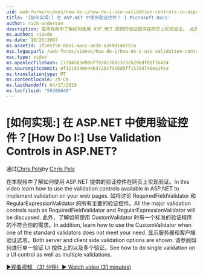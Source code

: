 ```yaml
---
uid: web-forms/videos/how-do-i/how-do-i-use-validation-controls-in-aspnet
title: '[如何实现:] 在 ASP.NET 中使用验证控件？ | Microsoft Docs'
author: rick-anderson
description: 在本视频中了解如何使用 ASP.NET 提供的验证控件在网页上实现验证。 此类的所有主要的验证控件...
ms.author: riande
ms.date: 10/26/2007
ms.assetid: 1f2e5f5b-8be1-4acc-ae36-a2e0d140251a
msc.legacyurl: /web-forms/videos/how-do-i/how-do-i-use-validation-controls-in-aspnet
msc.type: video
ms.openlocfilehash: 17204583d986f7938c38dc373cb296df01f16424
ms.sourcegitcommit: 0f1119340e4464720cfd16d0ff15764746ea1fea
ms.translationtype: MT
ms.contentlocale: zh-CN
ms.lasthandoff: 04/17/2019
ms.locfileid: "59386848"
---
```

# <a name="how-do-i--use-validation-controls-in-aspnet"></a><span data-ttu-id="20817-105">[如何实现:] 在 ASP.NET 中使用验证控件？</span><span class="sxs-lookup"><span data-stu-id="20817-105">[How Do I:]  Use Validation Controls in ASP.NET?</span></span>

<span data-ttu-id="20817-106">通过[Chris Pels](https://twitter.com/chrispels)</span><span class="sxs-lookup"><span data-stu-id="20817-106">by [Chris Pels](https://twitter.com/chrispels)</span></span>

<span data-ttu-id="20817-107">在本视频中了解如何使用 ASP.NET 提供的验证控件在网页上实现验证。</span><span class="sxs-lookup"><span data-stu-id="20817-107">In this video learn how to use the validation controls available in ASP.NET to implement validation on your web pages.</span></span> <span data-ttu-id="20817-108">如将讨论 RequiredFieldValidator 和 RegularExpressionValidator 的所有主要的验证控件。</span><span class="sxs-lookup"><span data-stu-id="20817-108">All the major validation controls such as RequiredFieldValidator and RegularExpressionValidator will be discussed.</span></span> <span data-ttu-id="20817-109">此外，了解如何使用 CustomValidator 时有一个标准的验证程序的不符合你的需求。</span><span class="sxs-lookup"><span data-stu-id="20817-109">In addition, learn how to use the CustomValidator when one of the standard validators does not meet your need.</span></span> <span data-ttu-id="20817-110">显示服务器和客户端验证选项。</span><span class="sxs-lookup"><span data-stu-id="20817-110">Both server and client side validation options are shown.</span></span> <span data-ttu-id="20817-111">请参阅如何进行单一验证 UI 控件上的以及多个验证。</span><span class="sxs-lookup"><span data-stu-id="20817-111">See how to do single validation on a UI control as well as multiple validations.</span></span>

[<span data-ttu-id="20817-112">&#9654;观看视频 （31 分钟）</span><span class="sxs-lookup"><span data-stu-id="20817-112">&#9654; Watch video (31 minutes)</span></span>](https://channel9.msdn.com/Blogs/ASP-NET-Site-Videos/how-do-i-use-validation-controls-in-aspnet)
